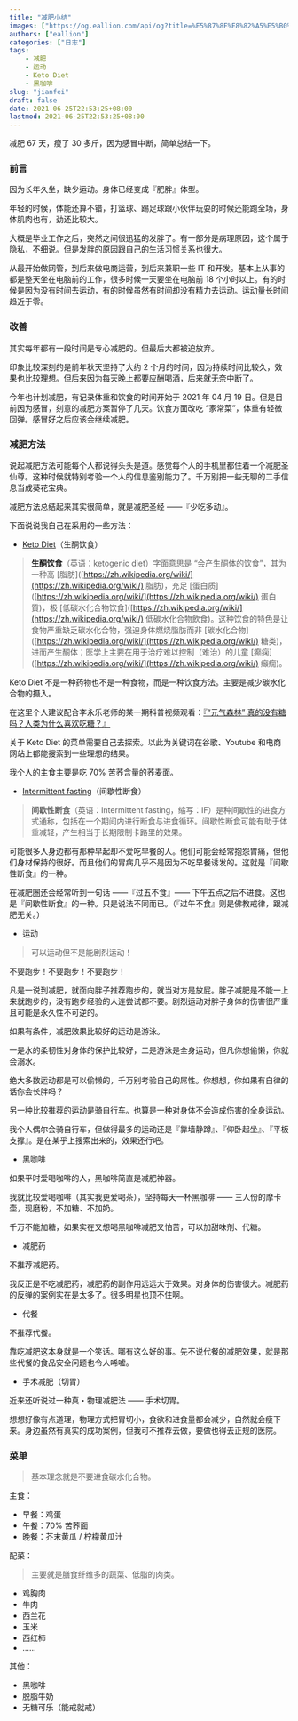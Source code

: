 ```yaml
---
title: "减肥小结"
images: ["https://og.eallion.com/api/og?title=%E5%87%8F%E8%82%A5%E5%B0%8F%E7%BB%93"]
authors: ["eallion"]
categories: ["日志"]
tags:
    - 减肥
    - 运动
    - Keto Diet
    - 黑咖啡
slug: "jianfei"
draft: false
date: 2021-06-25T22:53:25+08:00
lastmod: 2021-06-25T22:53:25+08:00
---
```


减肥 67 天，瘦了 30 多斤，因为感冒中断，简单总结一下。

### 前言

因为长年久坐，缺少运动。身体已经变成『肥胖』体型。

年轻的时候，体能还算不错，打篮球、踢足球跟小伙伴玩耍的时候还能跑全场，身体肌肉也有，劲还比较大。

大概是毕业工作之后，突然之间很迅猛的发胖了。有一部分是病理原因，这个属于隐私，不细说。但是发胖的原因跟自己的生活习惯关系也很大。

从最开始做网管，到后来做电商运营，到后来兼职一些 IT 和开发。基本上从事的都是整天坐在电脑前的工作，很多时候一天要坐在电脑前 18 个小时以上。有的时候是因为没有时间去运动，有的时候虽然有时间却没有精力去运动。运动量长时间趋近于零。

### 改善

其实每年都有一段时间是专心减肥的。但最后大都被迫放弃。

印象比较深刻的是前年秋天坚持了大约 2 个月的时间，因为持续时间比较久，效果也比较理想。但后来因为每天晚上都要应酬喝酒，后来就无奈中断了。

今年也计划减肥，有记录体重和饮食的时间开始于 2021 年 04 月 19 日。但是目前因为感冒，刻意的减肥方案暂停了几天。饮食方面改吃 “家常菜”，体重有轻微回弹。感冒好之后应该会继续减肥。

### 减肥方法

说起减肥方法可能每个人都说得头头是道。感觉每个人的手机里都住着一个减肥圣仙尊。这种时候就特别考验一个人的信息鉴别能力了。千万别把一些无聊的二手信息当成葵花宝典。

减肥方法总结起来其实很简单，就是减肥圣经 ——『少吃多动』。

下面说说我自己在采用的一些方法：

- [Keto Diet](https://en.wikipedia.org/wiki/Ketogenic_diet)（生酮饮食）

> [**生酮饮食**](https://zh.wikipedia.org/wiki/%E7%94%9F%E9%85%AE%E9%A3%B2%E9%A3%9F)（英语：ketogenic diet）字面意思是 “会产生酮体的饮食”，其为一种高 [脂肪]([https://zh.wikipedia.org/wiki/](https://zh.wikipedia.org/wiki/) 脂肪)，充足 [蛋白质]([https://zh.wikipedia.org/wiki/](https://zh.wikipedia.org/wiki/) 蛋白質)，极 [低碳水化合物饮食]([https://zh.wikipedia.org/wiki/](https://zh.wikipedia.org/wiki/) 低碳水化合物飲食)。这种饮食的特色是让食物严重缺乏碳水化合物，强迫身体燃烧脂肪而非 [碳水化合物]([https://zh.wikipedia.org/wiki/](https://zh.wikipedia.org/wiki/) 糖类)，进而产生酮体；医学上主要在用于治疗难以控制（难治）的儿童 [癫痫]([https://zh.wikipedia.org/wiki/](https://zh.wikipedia.org/wiki/) 癲癇)。

Keto Diet 不是一种药物也不是一种食物，而是一种饮食方法。主要是减少碳水化合物的摄入。

在这里个人建议配合李永乐老师的某一期科普视频观看：[『“元气森林” 真的没有糖吗？人类为什么喜欢吃糖？』](https://www.youtube.com/watch?v=sNQ8uAAIHnc)

关于 Keto Diet 的菜单需要自己去探索。以此为关键词在谷歌、Youtube 和电商网站上都能搜索到一些理想的结果。

我个人的主食主要是吃 70% 苦荞含量的荞麦面。

- [Intermittent fasting](https://en.wikipedia.org/wiki/Intermittent_fasting)（间歇性断食）

> **间歇性断食**（英语：Intermittent fasting，缩写：IF）是种间歇性的进食方式通称，包括在一个期间内进行断食与进食循环。间歇性断食可能有助于体重减轻，产生相当于长期限制卡路里的效果。

可能很多人身边都有那种早起却不爱吃早餐的人。他们可能会经常抱怨胃痛，但他们身材保持的很好。而且他们的胃病几乎不是因为不吃早餐诱发的。这就是『间歇性断食』的一种。

在减肥圈还会经常听到一句话 ——『过五不食』—— 下午五点之后不进食。这也是『间歇性断食』的一种。只是说法不同而已。（『过午不食』则是佛教戒律，跟减肥无关。）

- 运动

> 可以运动但不是能剧烈运动！

不要跑步！不要跑步！不要跑步！

凡是一说到减肥，就面向胖子推荐跑步的，就当对方是放屁。胖子减肥是不能一上来就跑步的，没有跑步经验的人连尝试都不要。剧烈运动对胖子身体的伤害很严重且可能是永久性不可逆的。

如果有条件，减肥效果比较好的运动是游泳。

一是水的柔韧性对身体的保护比较好，二是游泳是全身运动，但凡你想偷懒，你就会溺水。

绝大多数运动都是可以偷懒的，千万别考验自己的屌性。你想想，你如果有自律的话你会长胖吗？

另一种比较推荐的运动是骑自行车。也算是一种对身体不会造成伤害的全身运动。

我个人偶尔会骑自行车，但做得最多的运动还是『靠墙静蹲』、『仰卧起坐』、『平板支撑』。是在某乎上搜索出来的，效果还行吧。

- 黑咖啡

如果平时爱喝咖啡的人，黑咖啡简直是减肥神器。

我就比较爱喝咖啡（其实我更爱喝茶），坚持每天一杯黑咖啡 —— 三人份的摩卡壶，现磨粉，不加糖、不加奶。

千万不能加糖，如果实在又想喝黑咖啡减肥又怕苦，可以加甜味剂、代糖。

- 减肥药

不推荐减肥药。

我反正是不吃减肥药，减肥药的副作用远远大于效果。对身体的伤害很大。减肥药的反弹的案例实在是太多了。很多明星也顶不住啊。

- 代餐

不推荐代餐。

靠吃减肥这本身就是一个笑话。哪有这么好的事。先不说代餐的减肥效果，就是那些代餐的食品安全问题也令人唏嘘。

- 手术减肥（切胃）

近来还听说过一种真・物理减肥法 —— 手术切胃。

想想好像有点道理，物理方式把胃切小，食欲和进食量都会减少，自然就会瘦下来。身边虽然有真实的成功案例，但我可不推荐去做，要做也得去正规的医院。

### 菜单

> 基本理念就是不要进食碳水化合物。

主食：

- 早餐：鸡蛋
- 午餐：70% 苦荞面
- 晚餐：芥末黄瓜 / 柠檬黄瓜汁

配菜：

> 主要就是膳食纤维多的蔬菜、低脂的肉类。

- 鸡胸肉
- 牛肉
- 西兰花
- 玉米
- 西红柿
- ……

其他：

- 黑咖啡
- 脱脂牛奶
- 无糖可乐（能戒就戒）
